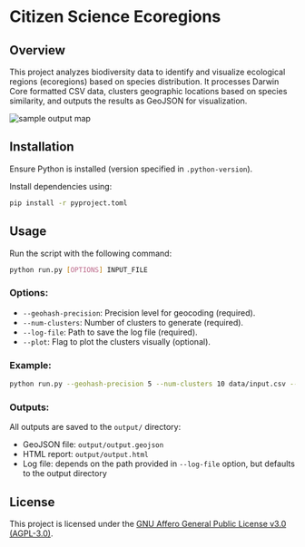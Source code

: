 # Citizen Science Ecoregions

## Overview

This project analyzes biodiversity data to identify and visualize ecological regions (ecoregions) based on species distribution. It processes Darwin Core formatted CSV data, clusters geographic locations based on species similarity, and outputs the results as GeoJSON for visualization.

![sample output map](https://github.com/user-attachments/assets/8e72d089-dbb8-4b78-b645-4dd88d420384)


## Installation

Ensure Python is installed (version specified in `.python-version`).

Install dependencies using:
```bash
pip install -r pyproject.toml
```

## Usage

Run the script with the following command:

```bash
python run.py [OPTIONS] INPUT_FILE
```

### Options:

- `--geohash-precision`: Precision level for geocoding (required).
- `--num-clusters`: Number of clusters to generate (required).
- `--log-file`: Path to save the log file (required).
- `--plot`: Flag to plot the clusters visually (optional).

### Example:

```bash
python run.py --geohash-precision 5 --num-clusters 10 data/input.csv --plot
```

### Outputs:

All outputs are saved to the `output/` directory:
- GeoJSON file: `output/output.geojson`
- HTML report: `output/output.html`
- Log file: depends on the path provided in `--log-file` option, but defaults to the output directory

## License

This project is licensed under the [GNU Affero General Public License v3.0 (AGPL-3.0)](https://www.gnu.org/licenses/agpl-3.0.en.html). 
